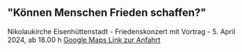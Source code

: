 ## "Können Menschen Frieden schaffen?"
Nikolaukirche Eisenhüttenstadt - Friedenskonzert mit Vortrag - 5. April 2024, ab 18.00 h
[Google Maps Link zur Anfahrt](https://maps.app.goo.gl/J1YyskLJzeHkJ4yMA)

